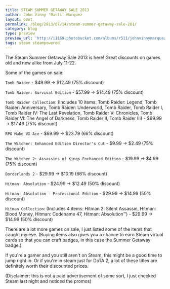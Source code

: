 ```yaml
---
title: STEAM SUMMER GETAWAY SALE 2013
author: John Vinny 'Basti' Marquez
layout: post
permalink: /blog/2013/07/14/steam-summer-getaway-sale-201/
category: blog
type: preview
preview_url: 'http://i1169.photobucket.com/albums/r511/johnvinnymarquez/steamsummer_zpsd9097c76.jpg'
tags: steam steampowered
---
```

The Steam Summer Getaway Sale 2013 is here! Great discounts on games old and new alike from July 11-22.

Some of the games on sale:

`Tomb Raider`  - $49.99 -> $12.49 (75% discount)

`Tomb Raider: Survival Edition`  - $57.99 -> $14.49 (75% discount)

`Tomb Raider Collection`: (Includes 10 items: Tomb Raider: Legend, Tomb Raider: Anniversary, Tomb Raider: Underworld, Tomb Raider, Tomb Raider I, Tomb Raider IV: The Last Revelation, Tomb Raider V: Chronicles, Tomb Raider VI: The Angel of Darkness, Tomb Raider II, Tomb Raider III) - $69.99 -> $17.49 (75% discount)

`RPG Make VX Ace` - $69.99 -> $23.79 (66% discount)

`The Witcher: Enhanced Edition Director's Cut` - $9.99 -> $2.49 (75% discount)

`The Witcher 2: Assassins of Kings Enchanced Edition` - $19.99 -> $4.99 (75% discount)

`Borderlands 2` - $29.99 -> $10.19 (66% discount)

`Hitman: Absolution` - $24.99 -> $12.49 (50% discount)

`Hitman: Absolution - Professional Edition` - $29.99 -> $14.99 (50% discount)

`Hitman Collection`: (Includes 4 items: Hitman 2: Silent Assassin, Hitman: Blood Money, Hitman: Codename 47, Hitman: Absolution™) - $29.99 -> $14.99 (50% discount)

There are a lot more games on sale, I just listed some of the items that caught my eye. (Buying items also gives you a chance to earn Steam virtual cards so that you can craft badges, in this case the Summer Getaway badge.)

If you're a gamer and you still aren't on Steam, this might be a good time to jump right in. Or if you're in steam just for DoTA 2, a lot of these titles are definitely worth their discounted prices.

(Disclaimer: this is not a paid advertisement of some sort, I just checked Steam last night and noticed the promos)
